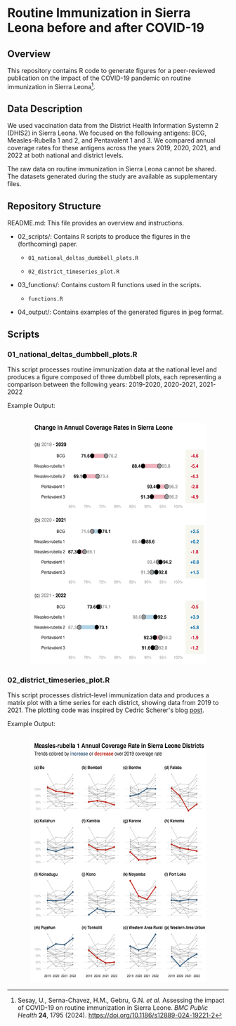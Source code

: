 # Routine Immunization in Sierra Leona before and after COVID-19

## Overview

This repository contains R code to generate figures for a peer-reviewed publication on the impact of the COVID-19 pandemic on routine immunization in Sierra Leona[^readme-1].

[^readme-1]: Sesay, U., Serna-Chavez, H.M., Gebru, G.N. *et al.* Assessing the impact of COVID-19 on routine immunization in Sierra Leone. *BMC Public Health* **24**, 1795 (2024). <https://doi.org/10.1186/s12889-024-19221-2>

## Data Description

We used vaccination data from the District Health Information Systemn 2 (DHIS2) in Sierra Leona. We focused on the following antigens: BCG, Measles-Rubella 1 and 2, and Pentavalent 1 and 3. We compared annual coverage rates for these antigens across the years 2019, 2020, 2021, and 2022 at both national and district levels.

The raw data on routine immunization in Sierra Leona cannot be shared. The datasets generated during the study are available as supplementary files.

## Repository Structure

README.md: This file provides an overview and instructions.

-   02_scripts/: Contains R scripts to produce the figures in the (forthcoming) paper.

    -   `01_national_deltas_dumbbell_plots.R`

    -   `02_district_timeseries_plot.R`

<!-- -->

-   03_functions/: Contains custom R functions used in the scripts.

    -   `functions.R`

-   04_output/: Contains examples of the generated figures in jpeg format.

## Scripts

### 01_national_deltas_dumbbell_plots.R

This script processes routine immunization data at the national level and produces a figure composed of three dumbbell plots, each representing a comparison between the following years: 2019-2020, 2020-2021, 2021-2022

Example Output: </br></br>

<center><img src="04_output/ci_national_combined_print_160x200mm.jpeg" width="400" height="550"/></center>

### 02_district_timeseries_plot.R

This script processes district-level immunization data and produces a matrix plot with a time series for each district, showing data from 2019 to 2021. The plotting code was inspired by Cedric Scherer's blog [post](https://www.cedricscherer.com/2023/07/05/efficiency-and-consistency-automate-subset-graphics-with-ggplot2-and-purrr/).

Example Output: </br> </br>

<center><img src="04_output/mr1_districts_combined_print_170x170mm_panels.jpeg" width="400" height="550"/></center>

